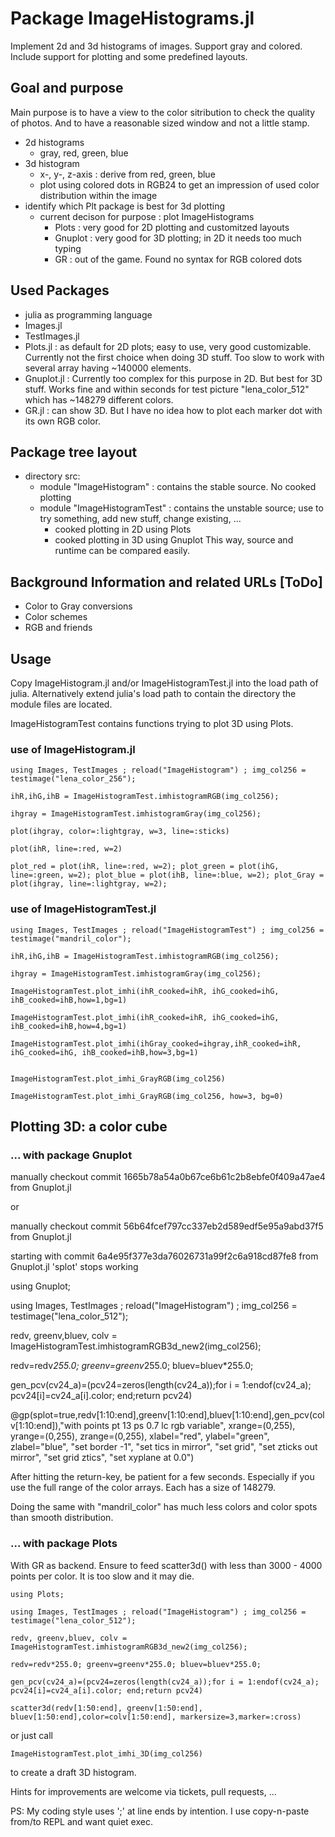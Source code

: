 
# Package ImageHistograms.jl
Implement 2d and 3d histograms of images. Support gray and colored. Include support for plotting and some predefined layouts.

## Goal and purpose
Main purpose is to have a view to the color sitribution to check the quality of photos.
And to have a reasonable sized window and not a little stamp.

* 2d histograms
    + gray, red, green, blue
* 3d histogram
    + x-, y-, z-axis : derive from red, green, blue
    + plot using colored dots in RGB24 to get an impression of used color distribution within the image
* identify which Plt package is best for 3d plotting
    + current decison for purpose :  plot ImageHistograms
        - Plots : very good for 2D plotting and customitzed layouts
        - Gnuplot : very good for 3D plotting; in 2D it needs too much typing
        - GR : out of the game. Found no syntax for RGB colored dots

## Used Packages
* julia as programming language
* Images.jl
* TestImages.jl
* Plots.jl : as default for 2D plots; easy to use, very good customizable. Currently not the first choice when doing 3D stuff. Too slow to work with several array having ~140000 elements.
* Gnuplot.jl : Currently too complex for this purpose in 2D.  But best for 3D stuff. Works fine and within seconds for test picture "lena_color_512" which has ~148279 different colors.
* GR.jl : can show 3D. But I have no idea how to plot each marker dot with its own RGB color.

## Package tree layout
* directory src:
    + module "ImageHistogram" : contains the stable source. No cooked plotting
    + module "ImageHistogramTest" : contains the unstable source; use to try something, add new stuff, change existing, ...
        - cooked plotting in 2D using Plots
        - cooked plotting in 3D using Gnuplot
This way, source and runtime can be compared easily.

## Background Information and related URLs [ToDo]
* Color to Gray conversions
* Color schemes
* RGB and friends

## Usage
Copy ImageHistogram.jl and/or ImageHistogramTest.jl into the load path of julia.
Alternatively extend julia's load path to contain the directory the module files are located.

ImageHistogramTest contains functions trying to plot 3D using Plots.

### use of ImageHistogram.jl

```
using Images, TestImages ; reload("ImageHistogram") ; img_col256 = testimage("lena_color_256");

ihR,ihG,ihB = ImageHistogramTest.imhistogramRGB(img_col256);

ihgray = ImageHistogramTest.imhistogramGray(img_col256);

plot(ihgray, color=:lightgray, w=3, line=:sticks)

plot(ihR, line=:red, w=2)

plot_red = plot(ihR, line=:red, w=2); plot_green = plot(ihG, line=:green, w=2); plot_blue = plot(ihB, line=:blue, w=2); plot_Gray = plot(ihgray, line=:lightgray, w=2);
```

### use of ImageHistogramTest.jl

```
using Images, TestImages ; reload("ImageHistogramTest") ; img_col256 = testimage("mandril_color");

ihR,ihG,ihB = ImageHistogramTest.imhistogramRGB(img_col256);

ihgray = ImageHistogramTest.imhistogramGray(img_col256);

ImageHistogramTest.plot_imhi(ihR_cooked=ihR, ihG_cooked=ihG, ihB_cooked=ihB,how=1,bg=1)

ImageHistogramTest.plot_imhi(ihR_cooked=ihR, ihG_cooked=ihG, ihB_cooked=ihB,how=4,bg=1)

ImageHistogramTest.plot_imhi(ihGray_cooked=ihgray,ihR_cooked=ihR, ihG_cooked=ihG, ihB_cooked=ihB,how=3,bg=1)


ImageHistogramTest.plot_imhi_GrayRGB(img_col256)

ImageHistogramTest.plot_imhi_GrayRGB(img_col256, how=3, bg=0)
```

## Plotting 3D: a color cube
### ... with package Gnuplot

manually checkout commit  1665b78a54a0b67ce6b61c2b8ebfe0f409a47ae4 from Gnuplot.jl

  or

manually checkout commit  56b64fcef797cc337eb2d589edf5e95a9abd37f5 from Gnuplot.jl

starting with commit 6a4e95f377e3da76026731a99f2c6a918cd87fe8 from Gnuplot.jl 'splot' stops working

using Gnuplot;

using Images, TestImages ; reload("ImageHistogram") ; img_col256 = testimage("lena_color_512");

redv, greenv,bluev, colv = ImageHistogramTest.imhistogramRGB3d_new2(img_col256);

redv=redv*255.0; greenv=greenv*255.0; bluev=bluev*255.0;

gen_pcv(cv24_a)=(pcv24=zeros(length(cv24_a));for i = 1:endof(cv24_a); pcv24[i]=cv24_a[i].color; end;return pcv24)

@gp(splot=true,redv[1:10:end],greenv[1:10:end],bluev[1:10:end],gen_pcv(colv[1:10:end]),"with points pt 13 ps 0.7 lc rgb variable", xrange=(0,255), yrange=(0,255), zrange=(0,255), xlabel="red", ylabel="green", zlabel="blue", "set border -1", "set tics in mirror", "set grid", "set zticks out mirror", "set grid ztics", "set xyplane at 0.0")

After hitting the return-key, be patient for a few seconds. Especially if you use the full range of the color arrays. Each has a size of 148279.

Doing the same with "mandril_color" has much less colors and color spots than smooth distribution.

### ... with package Plots

With GR as backend.
Ensure to feed scatter3d() with less than 3000 - 4000 points per color.  It is too slow and it may die.

```
using Plots;

using Images, TestImages ; reload("ImageHistogram") ; img_col256 = testimage("lena_color_512");

redv, greenv,bluev, colv = ImageHistogramTest.imhistogramRGB3d_new2(img_col256);

redv=redv*255.0; greenv=greenv*255.0; bluev=bluev*255.0;

gen_pcv(cv24_a)=(pcv24=zeros(length(cv24_a));for i = 1:endof(cv24_a); pcv24[i]=cv24_a[i].color; end;return pcv24)

scatter3d(redv[1:50:end], greenv[1:50:end], bluev[1:50:end],color=colv[1:50:end], markersize=3,marker=:cross)
```
or just call

```
ImageHistogramTest.plot_imhi_3D(img_col256)
```

to create a draft 3D histogram.

Hints for improvements are welcome via tickets, pull requests, ...

PS:
My coding style uses ';' at line ends by intention. I use copy-n-paste from/to REPL and want quiet exec.



